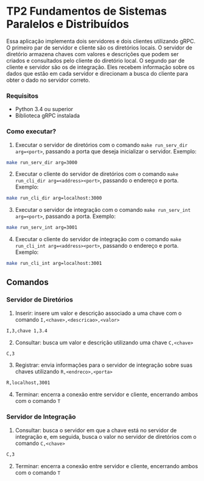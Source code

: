 # TP2 Fundamentos de Sistemas Paralelos e Distribuídos
Essa aplicação implementa dois servidores e dois clientes utilizando gRPC. O primeiro par de servidor e cliente são os diretórios locais. O servidor de diretório armazena chaves com valores e descrições que podem ser criados e consultados pelo cliente do diretório local. O segundo par de cliente e servidor são os de integração. Eles recebem informação sobre os dados que estão em cada servidor e direcionam a busca do cliente para obter o dado no servidor correto. 

### Requisitos

- Python 3.4 ou superior
- Biblioteca gRPC instalada

### Como executar?

1. Executar o servidor de diretórios com o comando `make run_serv_dir arg=<port>`, passando a porta que deseja inicializar o servidor. Exemplo:
```bash
make run_serv_dir arg=3000
```
2. Executar o cliente do servidor de diretórios com o comando `make run_cli_dir arg=<address><port>`, passando o endereço e porta. Exemplo:
```bash
make run_cli_dir arg=localhost:3000
```
3. Executar o servidor de integração com o comando `make run_serv_int arg=<port>`, passando a porta. Exemplo:
```bash
make run_serv_int arg=3001
```
4. Executar o cliente do servidor de integração com o comando `make run_cli_int arg=<address><port>`, passando o endereço e porta. Exemplo:
```bash
make run_cli_int arg=localhost:3001
```

## Comandos
### Servidor de Diretórios
1. Inserir: insere um valor e descrição associado a uma chave com o comando `I,<chave>,<descricao>,<valor>`
```bash
I,3,chave 1,3.4
```
2. Consultar: busca um valor e descrição utilizando uma chave `C,<chave>`
```bash
C,3
```
3. Registrar: envia informações para o servidor de integração sobre suas chaves utilizando `R,<endreco>,<porta>`
```bash
R,localhost,3001
```
4. Terminar: encerra a conexão entre servidor e cliente, encerrando ambos com o comando `T`

### Servidor de Integração
1. Consultar: busca o servidor em que a chave está no servidor de integração e, em seguida, busca o valor no servidor de diretórios com o comando `C,<chave>`
```bash
C,3
```
2. Terminar: encerra a conexão entre servidor e cliente, encerrando ambos com o comando `T`

